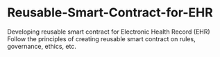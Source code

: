 # Reusable-Smart-Contract-for-EHR
Developing reusable smart contract for Electronic Health Record (EHR)
Follow the principles of creating reusable smart contract on rules, governance, ethics, etc.
